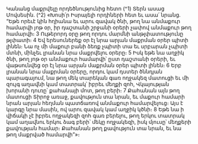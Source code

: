 
Կանանց մաքրվելը որդեծնությունից հետո
(^1) Տերն ասաց Մովսեսին. (^2) «Խոսի՛ր Իսրայելի որդիների հետ եւ ասա՛ նրանց. “Եթե որեւէ կին հղիանա եւ արու զավակ
ծնի, թող նա անմաքուր համարվի յոթ օր, իր դաշտանի շրջանի օրերի չափով անմաքուր թող համարվի։ 3 Ութերորդ օրը
թող որդու մարմնի անթլփատությունը թլփատի։ 4 Եվ երեսուներեք օր էլ նրա արյան մաքրման օրեր պիտի լինեն։ Նա ոչ
մի մաքուր բանի ձեռք չպիտի տա եւ սրբարան չպիտի մտնի, մինչեւ լրանան նրա մաքրվելու օրերը։ 5 Իսկ եթե նա աղջիկ
ծնի, թող յոթ օր անմաքուր համարվի՝ ըստ դաշտանի օրերի, եւ վաթսունվեց օր էլ նրա արյան մաքրման օրեր պիտի
լինեն։ 6 Երբ լրանան նրա մաքրման օրերը, որդու կամ դստեր ծննդյան պարագայում, նա թող մեկ տարեկան գառ
ողջակեզ մատուցի եւ մի զույգ աղավնի կամ տատրակ՝ իբրեւ մեղքի զոհ, Վկայության խորանի դուռը՝ քահանայի մոտ,
թող բերի։ 7 Քահանան այն թող մատուցի Տիրոջ առաջ, քավություն տա նրան, եւ մաքուր համարի նրան արյան հեղման
պատճառով անմաքուր համարվելուց։ Այս է կարգը նրա մասին, ով արու զավակ կամ աղջիկ կծնի։ 8 Եթե նա ի վիճակի
չէ իբրեւ ողջակեզի զոհ գառ բերելու, թող երկու տատրակ կամ աղավնու երկու ձագ բերի՝ մեկը ողջակեզի, իսկ մյուսը՝
մեղքերի քավության համար։ Քահանան թող քավություն տա նրան, եւ նա թող մաքրված համարվի”»։
